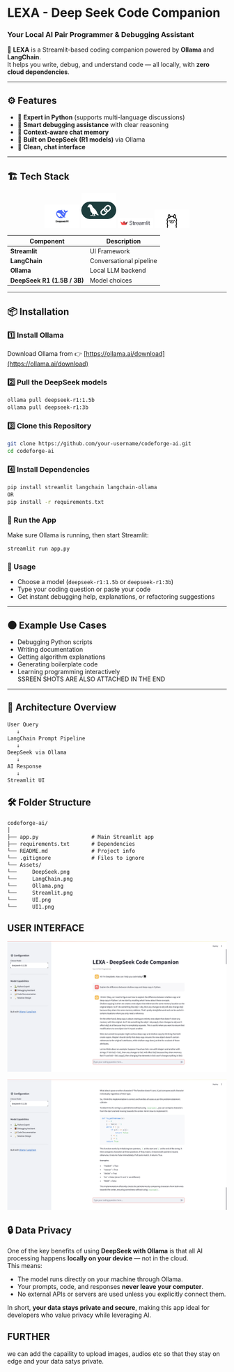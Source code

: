 # LEXA - Deep Seek Code Companion
### Your Local AI Pair Programmer & Debugging Assistant  

🚀 **LEXA** is a Streamlit-based coding companion powered by **Ollama** and **LangChain**.  
It helps you write, debug, and understand code — all locally, with **zero cloud dependencies**.  

---

## ⚙️ Features  

- 🐍 **Expert in Python** (supports multi-language discussions)  
- 🐞 **Smart debugging assistance** with clear reasoning  
- 🧩 **Context-aware chat memory**  
- 🧠 **Built on DeepSeek (R1 models)** via Ollama  
- 💬 **Clean, chat interface**  

---

## 🏗️ Tech Stack  

<p align="center">
  <img src="assets/DeepSeek.png" width="80" alt="DeepSeek" width="80" alt="DeepSeek"/>
  <img src="assets/LangChain.png" width="80" alt="LangChain" width="80" alt="LangChain"/>
  <img src="assets/Streamlit.png" width="80" alt="Streamlit"width="80" alt="Streamlit"/>
  <img src="assets/Ollama.png" width="80" alt="Ollama" width="80" alt="Ollama"/>
</p>

| Component | Description |
|------------|-------------|
| **Streamlit** | UI Framework |
| **LangChain** | Conversational pipeline |
| **Ollama** | Local LLM backend |
| **DeepSeek R1 (1.5B / 3B)** | Model choices |



---

## 📦 Installation  

### 1️⃣ Install Ollama  
Download Ollama from 👉 [https://ollama.ai/download](https://ollama.ai/download)

### 2️⃣ Pull the DeepSeek models  
```bash
ollama pull deepseek-r1:1.5b
ollama pull deepseek-r1:3b
```

### 3️⃣ Clone this Repository  

```bash
git clone https://github.com/your-username/codeforge-ai.git
cd codeforge-ai
```

### 4️⃣ Install Dependencies  

```bash
pip install streamlit langchain langchain-ollama
OR
pip install -r requirements.txt

```

### 🚀 Run the App

Make sure Ollama is running, then start Streamlit:

```bash
streamlit run app.py
```

### 🧩 Usage  

- Choose a model (`deepseek-r1:1.5b` or `deepseek-r1:3b`)  
- Type your coding question or paste your code  
- Get instant debugging help, explanations, or refactoring suggestions  

---

## 🌑 Example Use Cases  

- Debugging Python scripts  
- Writing documentation  
- Getting algorithm explanations  
- Generating boilerplate code  
- Learning programming interactively  
SSREEN SHOTS ARE ALSO ATTACHED IN THE END

---

## 🧠 Architecture Overview  

```text
User Query 
   ↓
LangChain Prompt Pipeline 
   ↓
DeepSeek via Ollama 
   ↓
AI Response 
   ↓
Streamlit UI
```
## 🛠️ Folder Structure  

```text
codeforge-ai/
│
├── app.py                 # Main Streamlit app
├── requirements.txt       # Dependencies
└── README.md              # Project info
└── .gitignore             # Files to ignore
└── Assets/     
└──     DeepSeek.png
└──     LangChain.png
└──     Ollama.png
└──     Streamlit.png
└──     UI.png
└──     UI1.png                      

```

## USER INTERFACE

![App Screenshot](assets/UI1.png)

![App Screenshot](assets/UI.png)

## 🔒 Data Privacy

One of the key benefits of using **DeepSeek with Ollama** is that all AI processing happens **locally on your device** — not in the cloud.  
This means:

- The model runs directly on your machine through Ollama.  
- Your prompts, code, and responses **never leave your computer**.  
- No external APIs or servers are used unless you explicitly connect them.  

In short, **your data stays private and secure**, making this app ideal for developers who value privacy while leveraging AI.


## FURTHER 
we can add the capaility to upload images, audios etc so that they stay on edge and your data satys private.